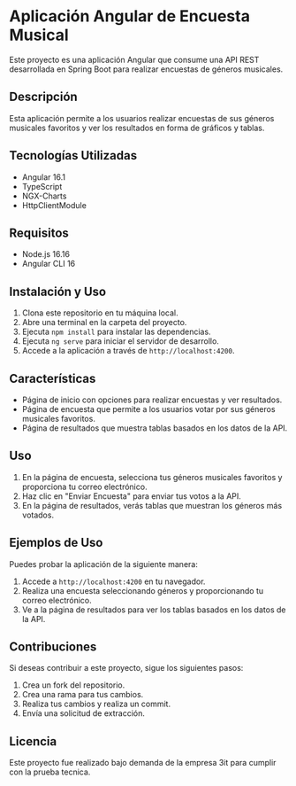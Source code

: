 # Aplicación Angular de Encuesta Musical

Este proyecto es una aplicación Angular que consume una API REST desarrollada en Spring Boot para realizar encuestas de géneros musicales.

## Descripción

Esta aplicación permite a los usuarios realizar encuestas de sus géneros musicales favoritos y ver los resultados en forma de gráficos y tablas.

## Tecnologías Utilizadas

- Angular 16.1
- TypeScript
- NGX-Charts
- HttpClientModule

## Requisitos

- Node.js 16.16
- Angular CLI 16

## Instalación y Uso

1. Clona este repositorio en tu máquina local.
2. Abre una terminal en la carpeta del proyecto.
3. Ejecuta `npm install` para instalar las dependencias.
4. Ejecuta `ng serve` para iniciar el servidor de desarrollo.
5. Accede a la aplicación a través de `http://localhost:4200`.

## Características

- Página de inicio con opciones para realizar encuestas y ver resultados.
- Página de encuesta que permite a los usuarios votar por sus géneros musicales favoritos.
- Página de resultados que muestra  tablas basados en los datos de la API.

## Uso

1. En la página de encuesta, selecciona tus géneros musicales favoritos y proporciona tu correo electrónico.
2. Haz clic en "Enviar Encuesta" para enviar tus votos a la API.
3. En la página de resultados, verás tablas que muestran los géneros más votados.

## Ejemplos de Uso

Puedes probar la aplicación de la siguiente manera:

1. Accede a `http://localhost:4200` en tu navegador.
2. Realiza una encuesta seleccionando géneros y proporcionando tu correo electrónico.
3. Ve a la página de resultados para ver los tablas basados en los datos de la API.

## Contribuciones

Si deseas contribuir a este proyecto, sigue los siguientes pasos:
1. Crea un fork del repositorio.
2. Crea una rama para tus cambios.
3. Realiza tus cambios y realiza un commit.
4. Envía una solicitud de extracción.

## Licencia

Este proyecto fue realizado bajo demanda de la empresa 3it para cumplir con la prueba tecnica.